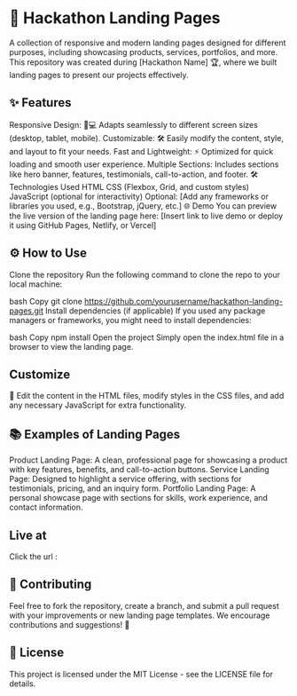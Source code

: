 # 🚀 Hackathon Landing Pages
A collection of responsive and modern landing pages designed for different purposes, including showcasing products, services, portfolios, and more. This repository was created during [Hackathon Name] 🏆, where we built landing pages to present our projects effectively.

## ✨ Features
Responsive Design: 📱💻 Adapts seamlessly to different screen sizes (desktop, tablet, mobile).
Customizable: 🛠️ Easily modify the content, style, and layout to fit your needs.
Fast and Lightweight: ⚡ Optimized for quick loading and smooth user experience.
Multiple Sections: Includes sections like hero banner, features, testimonials, call-to-action, and footer.
🛠️ Technologies Used
HTML
CSS (Flexbox, Grid, and custom styles)
JavaScript (optional for interactivity)
Optional: [Add any frameworks or libraries you used, e.g., Bootstrap, jQuery, etc.]
🌐 Demo
You can preview the live version of the landing page here:
[Insert link to live demo or deploy it using GitHub Pages, Netlify, or Vercel]

## ⚙️ How to Use
Clone the repository
Run the following command to clone the repo to your local machine:

bash
Copy
git clone https://github.com/yourusername/hackathon-landing-pages.git
Install dependencies (if applicable)
If you used any package managers or frameworks, you might need to install dependencies:

bash
Copy
npm install
Open the project
Simply open the index.html file in a browser to view the landing page.

## Customize
📝 Edit the content in the HTML files, modify styles in the CSS files, and add any necessary JavaScript for extra functionality.

## 📚 Examples of Landing Pages
Product Landing Page: A clean, professional page for showcasing a product with key features, benefits, and call-to-action buttons.
Service Landing Page: Designed to highlight a service offering, with sections for testimonials, pricing, and an inquiry form.
Portfolio Landing Page: A personal showcase page with sections for skills, work experience, and contact information.

## Live at 
Click the url :

## 🤝 Contributing
Feel free to fork the repository, create a branch, and submit a pull request with your improvements or new landing page templates. We encourage contributions and suggestions! 🎉

## 📜 License
This project is licensed under the MIT License - see the LICENSE file for details.
